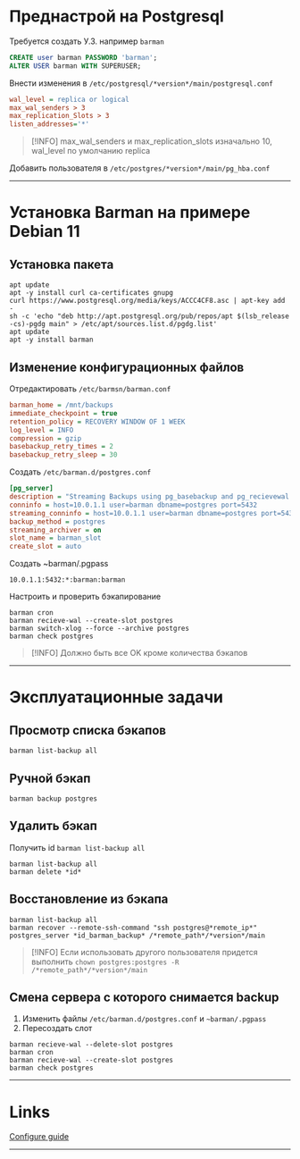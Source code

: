 # Преднастрой на Postgresql

Требуется создать У.З. например `barman`

```sql
CREATE user barman PASSWORD 'barman';
ALTER USER barman WITH SUPERUSER;
```

Внести изменения в `/etc/postgresql/*version*/main/postgresql.conf`

```ini
wal_level = replica or logical
max_wal_senders > 3
max_replication_Slots > 3
listen_addresses='*'
```

> [!INFO] max_wal_senders и max_replication_slots изначально 10, wal_level по умолчанию replica

Добавить пользователя в `/etc/postgres/*version*/main/pg_hba.conf`

---

# Установка Barman на примере Debian 11

## Установка пакета

```shell
apt update
apt -y install curl ca-certificates gnupg
curl https://www.postgresql.org/media/keys/ACCC4CF8.asc | apt-key add -
sh -c 'echo "deb http://apt.postgresql.org/pub/repos/apt $(lsb_release -cs)-pgdg main" > /etc/apt/sources.list.d/pgdg.list'
apt update
apt -y install barman
```

## Изменение конфигурационных файлов

Отредактировать `/etc/barmsn/barman.conf`

```ini
barman_home = /mnt/backups
immediate_checkpoint = true
retention_policy = RECOVERY WINDOW OF 1 WEEK
log_level = INFO
compression = gzip
basebackup_retry_times = 2
basebackup_retry_sleep = 30
```

Создать `/etc/barman.d/postgres.conf`

```ini
[pg_server]
description = "Streaming Backups using pg_basebackup and pg_recievewal for archiving wal files"
conninfo = host=10.0.1.1 user=barman dbname=postgres port=5432
streaming_conninfo = host=10.0.1.1 user=barman dbname=postgres port=5432
backup_method = postgres
streaming_archiver = on
slot_name = barman_slot
create_slot = auto
```

Создать ~barman/.pgpass

```text
10.0.1.1:5432:*:barman:barman
```

Настроить и проверить бэкапирование

```shell
barman cron
barman recieve-wal --create-slot postgres
barman switch-xlog --force --archive postgres
barman check postgres
```

> [!INFO] Должно быть все OK кроме количества бэкапов

---
# Эксплуатационные задачи

## Просмотр списка бэкапов

```shell
barman list-backup all
```

## Ручной бэкап

```shell
barman backup postgres
```

## Удалить бэкап

Получить id `barman list-backup all`

```shell
barman list-backup all
barman delete *id*
```

## Восстановление из бэкапа

```shell
barman list-backup all
barman recover --remote-ssh-command "ssh postgres@*remote_ip*" postgres_server *id_barman_backup* /*remote_path*/*version*/main
```

> [!INFO] Если использовать другого пользователя придется выполнить
> `chown postgres:postgres -R /*remote_path*/*version*/main`

## Смена сервера с которого снимается backup

1. Изменить файлы `/etc/barman.d/postgres.conf` и `~barman/.pgpass`
2. Пересоздать слот

```shell
barman recieve-wal --delete-slot postgres
barman cron
barman recieve-wal --create-slot postgres
barman check postgres
```


---

# Links

[Configure guide](https://stormatics.tech/alis-planet-postgresql/postgresql-backup-and-recovery-management-using-barman)

---
